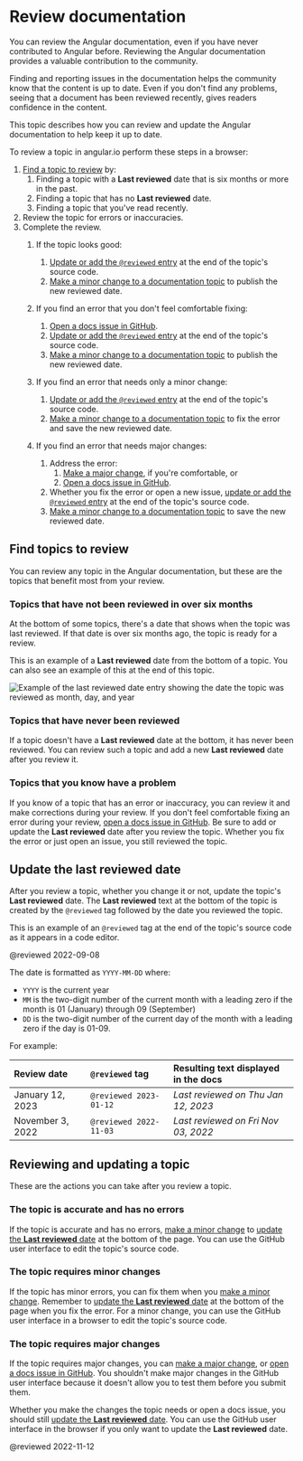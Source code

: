 # Review documentation

You can review the Angular documentation, even if you have never contributed to Angular before.
Reviewing the Angular documentation provides a valuable contribution to the community.

Finding and reporting issues in the documentation helps the community know that the content is up to date.
Even if you don't find any problems, seeing that a document has been reviewed recently, gives readers confidence in the content.

This topic describes how you can review and update the Angular documentation to help keep it up to date.

<!-- markdownLint-disable MD001 -->
<!-- markdownLint-disable MD033 -->

To review a topic in angular.io perform these steps in a browser:

1.  [Find a topic to review](#find-topics-to-review) by:
    1.  Finding a topic with a **Last reviewed** date that is six months or more in the past.
    1.  Finding a topic that has no **Last reviewed** date.
    1.  Finding a topic that you've read recently.
1.  Review the topic for errors or inaccuracies.
1.  Complete the review.
    1.  If the topic looks good:
        1.  [Update or add the `@reviewed` entry](#update-the-last-reviewed-date) at the end of the topic's source code.
        1.  [Make a minor change to a documentation topic](/guide/contributors-guide-overview#to-make-a-minor-change-to-a-documentation-topic) to publish the new reviewed date.

    1.  If you find an error that you don't feel comfortable fixing:
        1.  [Open a docs issue in GitHub](https://github.com/angular/angular/issues/new?assignees=&labels=&template=3-docs-bug.yaml).
        1.  [Update or add the `@reviewed` entry](#update-the-last-reviewed-date) at the end of the topic's source code.
        1.  [Make a minor change to a documentation topic](/guide/contributors-guide-overview#to-make-a-minor-change-to-a-documentation-topic) to publish the new reviewed date.

    1.  If you find an error that needs only a minor change:
        1.  [Update or add the `@reviewed` entry](#update-the-last-reviewed-date) at the end of the topic's source code.
        1.  [Make a minor change to a documentation topic](/guide/contributors-guide-overview#to-make-a-minor-change-to-a-documentation-topic) to fix the error and save the new reviewed date.

    1.  If you find an error that needs major changes:
        1.  Address the error:
            1.  [Make a major change](guide/contributors-guide-overview#make-a-major-change), if you're comfortable, or
            1.  [Open a docs issue in GitHub](https://github.com/angular/angular/issues/new?assignees=&labels=&template=3-docs-bug.yaml).
        1.  Whether you fix the error or open a new issue, [update or add the `@reviewed` entry](#update-the-last-reviewed-date) at the end of the topic's source code.
        1.  [Make a minor change to a documentation topic](/guide/contributors-guide-overview#to-make-a-minor-change-to-a-documentation-topic) to save the new reviewed date.

## Find topics to review

You can review any topic in the Angular documentation, but these are the topics that benefit most from your review.

### Topics that have not been reviewed in over six months

At the bottom of some topics, there's a date that shows when the topic was last reviewed.
If that date is over six months ago, the topic is ready for a review.

This is an example of a **Last reviewed** date from the bottom of a topic.
You can also see an example of this at the end of this topic.

<div class="lightbox">

<img alt="Example of the last reviewed date entry showing the date the topic was reviewed as month, day, and year" src="generated/images/guide/contributors-guide/last-reviewed.png">

</div>

### Topics that have never been reviewed

If a topic doesn't have a **Last reviewed** date at the bottom, it has never been reviewed.
You can review such a topic and add a new **Last reviewed** date after you review it.

### Topics that you know have a problem

If you know of a topic that has an error or inaccuracy, you can review it and make corrections during your review. If you don't feel comfortable fixing an error during your review, [open a docs issue in GitHub](https://github.com/angular/angular/issues/new?assignees=&labels=&template=3-docs-bug.yaml).
Be sure to add or update the **Last reviewed** date after you review the topic. Whether you fix the error or just open an issue, you still reviewed the topic.

## Update the last reviewed date

After you review a topic, whether you change it or not, update the topic's **Last reviewed** date.
The **Last reviewed** text at the bottom of the topic is created by the `@reviewed` tag followed by the date you reviewed the topic.

This is an example of an `@reviewed` tag at the end of the topic's source code as it appears in a code editor.

<code-example>

@reviewed 2022-09-08

</code-example>

The date is formatted as `YYYY-MM-DD` where:

* `YYYY` is the current year
* `MM` is the two-digit number of the current month with a leading zero if the month is 01 (January) through 09 (September)
* `DD` is the two-digit number of the current day of the month with a leading zero if the day is 01-09.

For example:

| Review date | `@reviewed` tag | Resulting text displayed in the docs
|:--- |:--- |:---
| January 12, 2023 | `@reviewed 2023-01-12` | *Last reviewed on Thu Jan 12, 2023*
| November 3, 2022 | `@reviewed 2022-11-03` | *Last reviewed on Fri Nov 03, 2022*

## Reviewing and updating a topic

These are the actions you can take after you review a topic.

### The topic is accurate and has no errors

If the topic is accurate and has no errors, [make a minor change](/guide/contributors-guide-overview#to-make-a-minor-change-to-a-documentation-topic) to [update the **Last reviewed** date](#update-the-last-reviewed-date) at the bottom of the page. You can use the GitHub user interface to edit the topic's source code.

### The topic requires minor changes

If the topic has minor errors, you can fix them when you [make a minor change](/guide/contributors-guide-overview#to-make-a-minor-change-to-a-documentation-topic). Remember to [update the **Last reviewed** date](#update-the-last-reviewed-date) at the bottom of the page when you fix the error. For a minor change, you can use the GitHub user interface in a browser to edit the topic's source code.

### The topic requires major changes

If the topic requires major changes, you can [make a major change](guide/contributors-guide-overview#make-a-major-change), or [open a docs issue in GitHub](https://github.com/angular/angular/issues/new?assignees=&labels=&template=3-docs-bug.yaml). You shouldn't make major changes in the GitHub user interface because it doesn't allow you to test them before you submit them.

Whether you make the changes the topic needs or open a docs issue, you should still [update the **Last reviewed** date](#update-the-last-reviewed-date). You can use the GitHub user interface in the browser if you only want to update the **Last reviewed** date.

<!-- links -->

<!-- external links -->

<!-- end links -->

@reviewed 2022-11-12
